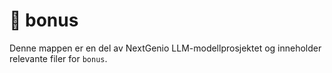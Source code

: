 # 📁 bonus

Denne mappen er en del av NextGenio LLM-modellprosjektet og inneholder relevante filer for `bonus`.